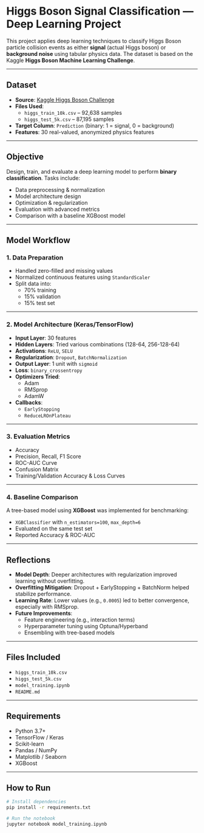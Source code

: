 # Higgs Boson Signal Classification — Deep Learning Project

This project applies deep learning techniques to classify Higgs Boson particle collision events as either **signal** (actual Higgs boson) or **background noise** using tabular physics data. The dataset is based on the Kaggle **Higgs Boson Machine Learning Challenge**.

---

## Dataset

- **Source**: [Kaggle Higgs Boson Challenge](https://www.kaggle.com/competitions/higgs-boson)
- **Files Used**:
  - `higgs_train_10k.csv` – 92,638 samples
  - `higgs_test_5k.csv` – 87,195 samples
- **Target Column**: `Prediction` (binary: 1 = signal, 0 = background)
- **Features**: 30 real-valued, anonymized physics features

---

## Objective

Design, train, and evaluate a deep learning model to perform **binary classification**. Tasks include:

- Data preprocessing & normalization
- Model architecture design
- Optimization & regularization
- Evaluation with advanced metrics
- Comparison with a baseline XGBoost model

---

## Model Workflow

### 1. Data Preparation

- Handled zero-filled and missing values
- Normalized continuous features using `StandardScaler`
- Split data into:
  - 70% training
  - 15% validation
  - 15% test set

---

### 2. Model Architecture (Keras/TensorFlow)

- **Input Layer**: 30 features
- **Hidden Layers**: Tried various combinations (128-64, 256-128-64)
- **Activations**: `ReLU`, `SELU`
- **Regularization**: `Dropout`, `BatchNormalization`
- **Output Layer**: 1 unit with `sigmoid`
- **Loss**: `binary_crossentropy`
- **Optimizers Tried**:
  - Adam
  - RMSprop
  - AdamW
- **Callbacks**:
  - `EarlyStopping`
  - `ReduceLROnPlateau`

---

### 3. Evaluation Metrics

- Accuracy
- Precision, Recall, F1 Score
- ROC-AUC Curve
- Confusion Matrix
- Training/Validation Accuracy & Loss Curves

---

### 4. Baseline Comparison

A tree-based model using **XGBoost** was implemented for benchmarking:

- `XGBClassifier` with `n_estimators=100`, `max_depth=6`
- Evaluated on the same test set
- Reported Accuracy & ROC-AUC

---

## Reflections

- **Model Depth**: Deeper architectures with regularization improved learning without overfitting.
- **Overfitting Mitigation**: Dropout + EarlyStopping + BatchNorm helped stabilize performance.
- **Learning Rate**: Lower values (e.g., `0.0005`) led to better convergence, especially with RMSprop.
- **Future Improvements**:
  - Feature engineering (e.g., interaction terms)
  - Hyperparameter tuning using Optuna/Hyperband
  - Ensembling with tree-based models

---

## Files Included

- `higgs_train_10k.csv`  
- `higgs_test_5k.csv`  
- `model_training.ipynb`  
- `README.md`

---

## Requirements

- Python 3.7+
- TensorFlow / Keras
- Scikit-learn
- Pandas / NumPy
- Matplotlib / Seaborn
- XGBoost

---

## How to Run

```bash
# Install dependencies
pip install -r requirements.txt

# Run the notebook
jupyter notebook model_training.ipynb
